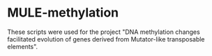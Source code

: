# MULE-methylation
These scripts were used for the project "DNA methylation changes facilitated evolution of genes derived from Mutator-like transposable elements".
